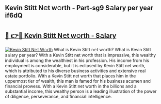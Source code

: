 ## Kevin Stitt N𝚎t w𝚘rth - Part-sg9 S𝚊lary per year if6dQ

# <h2><a href="http://gc2krqx.nevu.top/?p=Kevin+Stitt">🔗 👉🔴 Kevin Stitt N𝚎t w𝚘rth - S𝚊lary</a></h2>

[![Kevin Stitt N𝚎t W𝚘rth](https://i.imgur.com/Oavwk0R.jpeg)](http://gc2krqx.nevu.top/?p=Kevin+Stitt)
What is Kevin Stitt n𝚎t w𝚘rth? What is Kevin Stitt s𝚊lary per year?
With a Kevin Stitt net worth that is impressive, this wealthy individual is among the wealthiest in his profession. His income from his employment is considerable, but it is eclipsed by Kevin Stitt net worth, which is attributed to his diverse business activities and extensive real estate portfolio. With a Kevin Stitt net worth that places him in the uppermost tier of wealth, this man is famed for his business acumen and financial prowess. With a Kevin Stitt net worth in the billions and a substantial income, this wealthy person is a leading illustration of the power of diligence, perseverance, and financial intelligence.
